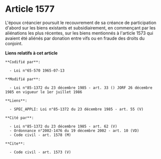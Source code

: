 # Article 1577

L'époux créancier poursuit le recouvrement de sa créance de participation d'abord sur les biens existants et subsidiairement,
en commençant par les aliénations les plus récentes, sur les biens mentionnés à l'article 1573 qui avaient été aliénés par
donation entre vifs ou en fraude des droits du conjoint.

**Liens relatifs à cet article**

	**Codifié par**:

	  - Loi n°65-570 1965-07-13

	**Modifié par**:

	  - Loi n°85-1372 du 23 décembre 1985 - art. 33 () JORF 26 décembre 1985 en vigueur le 1er juillet 1986

	**Liens**:

	  - SPEC_APPLI: Loi n°85-1372 du 23 décembre 1985 - art. 55 (V)

	**Cité par**:

	  - Loi n°85-1372 du 23 décembre 1985 - art. 62 (V)
	  - Ordonnance n°2002-1476 du 19 décembre 2002 - art. 10 (VD)
	  - Code civil - art. 1578 (M)

	**Cite**:

	  - Code civil - art. 1573 (V)

